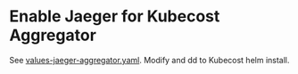 # Enable Jaeger for Kubecost Aggregator

See [values-jaeger-aggregator.yaml](values-jaeger-aggregator.yaml).
Modify and dd to Kubecost helm install.
